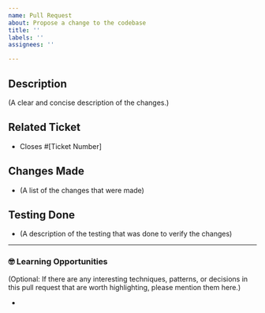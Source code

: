 ```yaml
---
name: Pull Request
about: Propose a change to the codebase
title: ''
labels: ''
assignees: ''

---
```


## Description

(A clear and concise description of the changes.)

## Related Ticket

*   Closes #[Ticket Number]

## Changes Made

*   (A list of the changes that were made)

## Testing Done

*   (A description of the testing that was done to verify the changes)

---

### 🤓 Learning Opportunities

(Optional: If there are any interesting techniques, patterns, or decisions in this pull request that are worth highlighting, please mention them here.)

*

